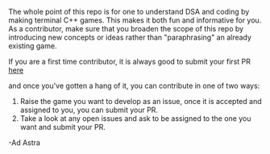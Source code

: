 The whole point of this repo is for one to understand DSA and coding by making terminal C++ games.
This makes it both fun and informative for you.
As a contributor, make sure that you broaden the scope of this repo by introducing new concepts or ideas rather than "paraphrasing" an already existing game.

If you are a first time contributor, it is always good to submit your first PR [here](https://github.com/firstcontributions/first-contributions)

and once you've gotten a hang of it, you can contribute in one of two ways:

1. Raise the game you want to develop as an issue, once it is accepted and assigned to you, you can submit your PR.
2. Take a look at any open issues and ask to be assigned to the one you want and submit your PR.

-Ad Astra
